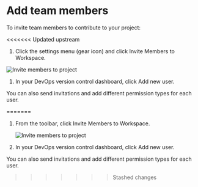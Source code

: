 # Add team members

To invite team members to contribute to your project:

<<<<<<< Updated upstream

1. Click the settings menu (gear icon) and click Invite Members to Workspace.

![Invite members to project](images/InviteMembers.png)

1. In your DevOps version control dashboard, click Add new user. 

You can also send invitations and add different permission types for each user.

=======
1. From the toolbar, click Invite Members to Workspace.

    ![Invite members to project](images/InviteMembers.png)

2. In your DevOps version control dashboard, click Add new user.

You can also send invitations and add different permission types for each user.
>>>>>>> Stashed changes
